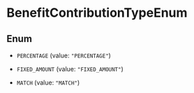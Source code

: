 

# BenefitContributionTypeEnum

## Enum


* `PERCENTAGE` (value: `"PERCENTAGE"`)

* `FIXED_AMOUNT` (value: `"FIXED_AMOUNT"`)

* `MATCH` (value: `"MATCH"`)



